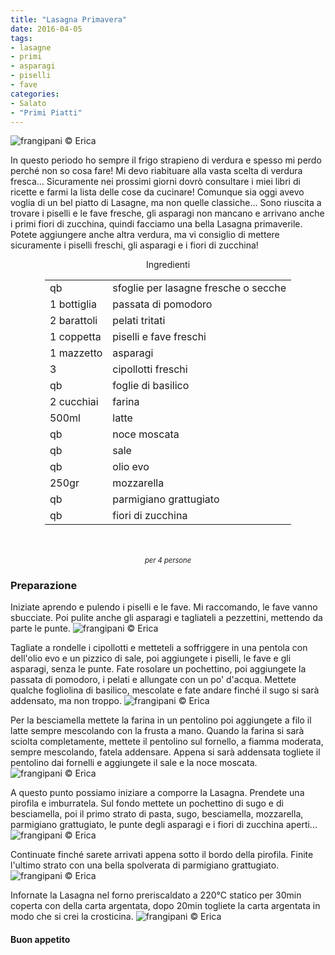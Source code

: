 ```yaml
---
title: "Lasagna Primavera"
date: 2016-04-05
tags:
- lasagne
- primi
- asparagi
- piselli 
- fave
categories:
- Salato
- "Primi Piatti"
---
```

![](header.jpg "frangipani © Erica")

In questo periodo ho sempre il frigo strapieno di verdura e spesso mi perdo perché non so cosa fare! Mi devo riabituare alla vasta scelta di verdura fresca... Sicuramente nei prossimi giorni dovrò consultare i miei libri di ricette e farmi la lista delle cose da cucinare! Comunque sia oggi avevo voglia di un bel piatto di Lasagne, ma non quelle classiche... Sono riuscita a trovare i piselli e le fave fresche, gli asparagi non mancano e arrivano anche i primi fiori di zucchina, quindi facciamo una bella Lasagna primaverile. Potete aggiungere anche altra verdura, ma vi consiglio di mettere sicuramente i piselli freschi, gli asparagi e i fiori di zucchina!


<div id="wrapper" style="text-align: center">
  <div id="yourdiv" style="display: inline-block;">
    <div class="ingredients">
      <div class="ingredients-title">Ingredienti</div>
      <table>
        <tbody>
          <tr>
          </tr>
          <tr>
            <td>qb</td>
            <td>sfoglie per lasagne fresche o secche</td>
          </tr>
          <tr>
            <td>1 bottiglia</td>
            <td>passata di pomodoro</td>
          </tr>
          <tr>
            <td>2 barattoli</td>
            <td>pelati tritati</td>
          </tr>
          <tr>
            <td>1 coppetta</td>
            <td>piselli e fave freschi</td>
          </tr>
          <tr>
            <td>1 mazzetto</td>
            <td>asparagi</td>
          </tr>
          <tr>
            <td>3</td>
            <td>cipollotti freschi</td>
          </tr>
          <tr>
            <td>qb</td>
            <td>foglie di basilico</td>
          </tr>
          <tr>
            <td>2 cucchiai</td>
            <td>farina</td>
          </tr>
          <tr>
            <td>500ml</td>
            <td>latte</td>
          </tr>
          <tr>
            <td>qb</td>
            <td>noce moscata</td>
          </tr>
          <tr>
            <td>qb</td>
            <td>sale</td>
          </tr>
          <tr>
            <td>qb</td>
            <td>olio evo</td>
          </tr>
          <tr>
            <td>250gr</td>
            <td>mozzarella</td>
          </tr>
          <tr>
            <td>qb</td>
            <td>parmigiano grattugiato</td>
          </tr>
          <tr>
            <td>qb</td>
            <td>fiori di zucchina</td>
          </tr>     
          </tr>
        </tbody>
      </table>
      <br></br>
      <i class="pull-right" style="font-size: 80%;">per 4 persone</i>
    </div>
  </div>
</div>


<h3>
  <font color="grey">
    <i class="fa fa-cogs"></i>
  </font> Preparazione
</h3>

Iniziate aprendo e pulendo i piselli e le fave. Mi raccomando, le fave vanno sbucciate. Poi pulite anche gli asparagi e tagliateli a pezzettini, mettendo da parte le punte.
![](ingredienti.jpg "frangipani © Erica")

Tagliate a rondelle i cipollotti e metteteli a soffriggere in una pentola con dell'olio evo e un pizzico di sale, poi aggiungete i piselli, le fave e gli asparagi, senza le punte. Fate rosolare un pochettino, poi aggiungete la passata di pomodoro, i pelati e allungate con un po' d'acqua. Mettete qualche fogliolina di basilico, mescolate e fate andare finché il sugo si sarà addensato, ma non troppo.
![](sugo.jpg "frangipani © Erica")

Per la besciamella mettete la farina in un pentolino poi aggiungete a filo il latte sempre mescolando con la frusta a mano. Quando la farina si sarà sciolta completamente, mettete il pentolino sul fornello, a fiamma moderata, sempre mescolando, fatela addensare. Appena si sarà addensata togliete il pentolino dai fornelli e aggiungete il sale e la noce moscata.
![](besciamella.jpg "frangipani © Erica")

A questo punto possiamo iniziare a comporre la Lasagna. Prendete una pirofila e imburratela. Sul fondo mettete un pochettino di sugo e di besciamella, poi il primo strato di pasta, sugo, besciamella, mozzarella, parmigiano grattugiato, le punte degli asparagi e i fiori di zucchina aperti... 
![](comporre.jpg "frangipani © Erica")

Continuate finché sarete arrivati appena sotto il bordo della pirofila. Finite l'ultimo strato con una bella spolverata di parmigiano grattugiato.
![](teglia.jpg "frangipani © Erica")

Infornate la Lasagna nel forno preriscaldato a 220°C statico per 30min coperta con della carta argentata, dopo 20min togliete la carta argentata in modo che si crei la crosticina.
![](risultato.jpg "frangipani © Erica")


<h4>Buon appetito
  <font color="red">
    <i class="fa fa-smile-o"></i>
  </font>
</h4>